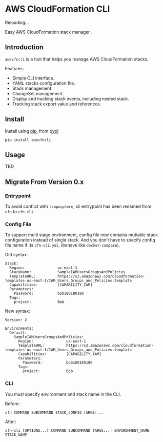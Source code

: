 # AWS CloudFormation CLI

Reloading...

Easy AWS CloudFormation stack manager   .

## Introduction

`awscfncli` is a tool that helps you manage AWS CloudFormation stacks.

Features:

- Simple CLI interface.
- YAML stacks configuration file.
- Stack management.
- ChangeSet management.
- Display and tracking stack events, including nested stack.
- Tracking stack export value and references.

 
## Install

Install using [pip](https://pip.pypa.io/), from [pypi](https://pypi.python.org/pypi/awscfncli):

    pip install awscfncli
    
## Usage

TBD

## Migrate From Version 0.x

### Entrypoint

To avoid confilct with `troposphere`, cli entrypoint has been renamed 
from `cfn` to `cfn-cli`.

### Config File
To support multi stage environment, config file now contains mutiable 
stack configuration instead of single stack. 
And you don't have to specify config file name if its `cfn-cli.yml`,
(behave like `docker-compose`).

Old syntax:

```
Stack:
  Region:               us-east-1
  StackName:            SampleIAMUsersGroupsAndPolicies
  TemplateURL:          https://s3.amazonaws.com/cloudformation-templates-us-east-1/IAM_Users_Groups_and_Policies.template
  Capabilities:         [CAPABILITY_IAM]
  Parameters:
    Password:           bob180180180
  Tags:
    project:            Bob
```

New syntax:

```
Version: 2

Environments:
  Default:
    SampleIAMUsersGroupsAndPolicies:
      Region:               us-east-1
      TemplateURL:          https://s3.amazonaws.com/cloudformation-templates-us-east-1/IAM_Users_Groups_and_Policies.template
      Capabilities:         [CAPABILITY_IAM]
      Parameters:
        Password:           bob180180180
      Tags:
        project:            Bob
```

### CLI

You must specify environment and stack name in the CLI. 

Before:
    
    cfn COMMAND SUBCOMMAND STACK_CONFIG [ARGS]...

After:

    cfn-cli [OPTIONS...] COMMAND SUBCOMMAND [ARGS...] ENVIRONMENT_NAME STACK_NAME
   